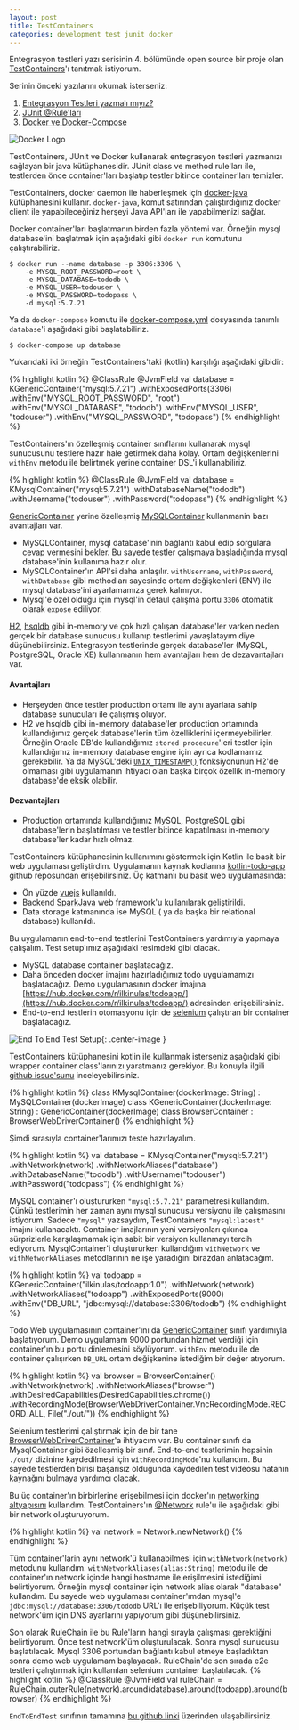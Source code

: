 ```yaml
---
layout: post
title: TestContainers
categories: development test junit docker
---
```

Entegrasyon testleri yazı serisinin 4. bölümünde open source bir proje olan [TestContainers](https://www.testcontainers.org/)'ı tanıtmak istiyorum.

Serinin önceki yazılarını okumak isterseniz:
1. [Entegrasyon Testleri yazmalı mıyız?](/development/test/junit/docker/2018/02/10/entegrasyon-testleri-yazmali-miyiz.html)
2. [JUnit @Rule'ları](/development/test/junit/docker/2018/02/20/Junit-rules.html)
3. [Docker ve Docker-Compose](/development/test/junit/docker/2018/03/11/docker-ve-docker-compose.html)

![Docker Logo](/assets/testcontainers/logo.png)

TestContainers, JUnit ve Docker kullanarak entegrasyon testleri yazmanızı sağlayan bir java kütüphanesidir. JUnit class ve method rule'ları ile, testlerden önce container'ları başlatıp testler bitince container'ları temizler. 

TestContainers, docker daemon ile haberleşmek için [docker-java](https://github.com/docker-java/docker-java) kütüphanesini kullanır. `docker-java`, komut satırından çalıştırdığınız docker client ile yapabileceğiniz herşeyi Java API'ları ile yapabilmenizi sağlar.

Docker container'ları başlatmanın birden fazla yöntemi var. Örneğin mysql database'ini başlatmak için aşağıdaki gibi `docker run` komutunu çalıştırabiliriz.

```
$ docker run --name database -p 3306:3306 \
    -e MYSQL_ROOT_PASSWORD=root \
    -e MYSQL_DATABASE=tododb \
    -e MYSQL_USER=todouser \
    -e MYSQL_PASSWORD=todopass \
    -d mysql:5.7.21
```

Ya da `docker-compose` komutu ile [docker-compose.yml](https://github.com/ilkinulas/kotlin-todo-app/blob/master/docker-compose.yml) dosyasında tanımlı `database`'i  aşağıdaki gibi başlatabiliriz.

```
$ docker-compose up database
```

Yukarıdaki iki örneğin TestContainers'taki (kotlin) karşılığı aşağıdaki gibidir:

{% highlight kotlin %}
@ClassRule @JvmField
val database = KGenericContainer("mysql:5.7.21")
        .withExposedPorts(3306)
        .withEnv("MYSQL_ROOT_PASSWORD", "root")
        .withEnv("MYSQL_DATABASE", "tododb")
        .withEnv("MYSQL_USER", "todouser")
        .withEnv("MYSQL_PASSWORD", "todopass")
{% endhighlight %}

TestContainers'ın özelleşmiş container sınıflarını kullanarak mysql sunucusunu testlere hazır hale getirmek daha kolay. Ortam değişkenlerini `withEnv` metodu ile belirtmek yerine container DSL'i kullanabiliriz.

{% highlight kotlin %}
@ClassRule @JvmField
val database = KMysqlContainer("mysql:5.7.21")
        .withDatabaseName("tododb")
        .withUsername("todouser")
        .withPassword("todopass")
{% endhighlight %}

[GenericContainer](https://github.com/testcontainers/testcontainers-java/blob/master/core/src/main/java/org/testcontainers/containers/GenericContainer.java) yerine özelleşmiş [MySQLContainer](https://github.com/testcontainers/testcontainers-java/blob/master/modules/mysql/src/main/java/org/testcontainers/containers/MySQLContainer.java) kullanmanin bazı avantajları var.

* MySQLContainer, mysql database'inin bağlantı kabul edip sorgulara cevap vermesini bekler. Bu sayede testler çalışmaya başladığında mysql database'inin kullanıma hazır olur.
* MySQLContainer'ın API'si daha anlaşılır. `withUsername`, `withPassword`, `withDatabase` gibi methodları sayesinde ortam değişkenleri (ENV) ile mysql database'ini ayarlamamıza gerek kalmıyor.
* Mysql'e özel olduğu için mysql'in defaul çalışma portu `3306` otomatik olarak `expose` ediliyor.

[H2](http://www.h2database.com/html/main.html), [hsqldb](http://hsqldb.org/) gibi in-memory ve çok hızlı çalışan database'ler varken neden gerçek bir database sunucusu kullanıp testlerimi yavaşlatayım diye düşünebilirsiniz. Entegrasyon testlerinde gerçek database'ler (MySQL, PostgreSQL, Oracle XE) kullanmanın hem avantajları hem de dezavantajları var.

#### Avantajları
* Herşeyden önce testler production ortamı ile aynı ayarlara sahip database sunucuları ile çalışmış oluyor.
* H2 ve hsqldb gibi in-memory database'ler production ortamında kullandığımız gerçek database'lerin tüm özelliklerini içermeyebilirler. Örneğin Oracle DB'de kullandığımız `stored procedure`'leri testler için kullandığımız in-memory database engine için ayrıca kodlamamız gerekebilir. Ya da MySQL'deki [`UNIX_TIMESTAMP()`](https://dev.mysql.com/doc/refman/5.5/en/date-and-time-functions.html#function_unix-timestamp) fonksiyonunun H2'de olmaması gibi uygulamanın ihtiyacı olan başka birçok özellik in-memory database'de eksik olabilir.

#### Dezvantajları
* Production ortamında kullandığımız MySQL, PostgreSQL gibi database'lerin başlatılması ve testler bitince kapatılması in-memory database'ler kadar hızlı olmaz.

TestContainers kütüphanesinin kullanımını göstermek için Kotlin ile basit bir web uygulaması geliştirdim. Uygulamanın kaynak kodlarına [kotlin-todo-app](https://github.com/ilkinulas/kotlin-todo-app) github reposundan erişebilirsiniz. Üç katmanlı bu basit web uygulamasında:

* Ön yüzde [vuejs](https://vuejs.org/) kullanıldı.
* Backend [SparkJava](http://sparkjava.com/) web framework'u kullanılarak geliştirildi.
* Data storage katmanında ise MySQL ( ya da başka bir relational database) kullanıldı.

Bu uygulamanın end-to-end testlerini TestContainers yardımıyla yapmaya çalışalım. Test setup'ımız aşağıdaki resimdeki gibi olacak. 
* MySQL database container başlatacağız.
* Daha önceden docker imajını hazırladığımız todo uygulamamızı başlatacağız. Demo uygulamasının docker imajına [https://hub.docker.com/r/ilkinulas/todoapp/](https://hub.docker.com/r/ilkinulas/todoapp/) adresinden erişebilirsiniz.
* End-to-end testlerin otomasyonu için de [selenium](https://www.seleniumhq.org/) çalıştıran bir container başlatacağız. 

![End To End Test Setup](/assets/testcontainers/endtoendtestsetup.jpg){: .center-image }

TestContainers kütüphanesini kotlin ile kullanmak isterseniz aşağıdaki gibi wrapper container class'larınızı yaratmanız gerekiyor.
Bu konuyla ilgili [github issue'sunu](https://github.com/testcontainers/testcontainers-java/issues/318) inceleyebilirsiniz.

{% highlight kotlin %}
class KMysqlContainer(dockerImage: String) : MySQLContainer<KMysqlContainer>(dockerImage)
class KGenericContainer(dockerImage: String) : GenericContainer<KGenericContainer>(dockerImage)
class BrowserContainer : BrowserWebDriverContainer<BrowserContainer>()
{% endhighlight %}

Şimdi sırasıyla container'larımızı teste hazırlayalım. 

{% highlight kotlin %}
val database = KMysqlContainer("mysql:5.7.21")
        .withNetwork(network)
        .withNetworkAliases("database")
        .withDatabaseName("tododb")
        .withUsername("todouser")
        .withPassword("todopass")
{% endhighlight %}

MySQL container'ı oluştururken `"mysql:5.7.21"` parametresi kullandım. Çünkü testlerimin her zaman aynı mysql sunucusu versiyonu ile çalışmasını istiyorum. Sadece `"mysql"` yazsaydım, TestContainers `"mysql:latest"` imajını kullanacaktı. Container imajlarının yeni versiyonları çıkınca sürprizlerle karşılaşmamak için sabit bir versiyon kullanmayı tercih ediyorum.  MysqlContainer'i oluştururken kullandığım `withNetwork` ve `withNetworkAliases` metodlarının ne işe yaradığını birazdan anlatacağım.

{% highlight kotlin %}
val todoapp = KGenericContainer("ilkinulas/todoapp:1.0")
        .withNetwork(network)
        .withNetworkAliases("todoapp")
        .withExposedPorts(9000)
        .withEnv("DB_URL", "jdbc:mysql://database:3306/tododb")
{% endhighlight %}

Todo Web uygulamasının container'ını da [GenericContainer](https://github.com/testcontainers/testcontainers-java/blob/master/core/src/main/java/org/testcontainers/containers/GenericContainer.java) sınıfı yardımıyla başlatıyorum. Demo uygulamam 9000 portundan hizmet verdiği için container'ın bu portu dinlemesini söylüyorum. `withEnv` metodu ile de container çalışırken `DB_URL` ortam değişkenine istediğim bir değer atıyorum.

{% highlight kotlin %}
val browser = BrowserContainer()
        .withNetwork(network)
        .withNetworkAliases("browser")
        .withDesiredCapabilities(DesiredCapabilities.chrome())
        .withRecordingMode(BrowserWebDriverContainer.VncRecordingMode.RECORD_ALL, File("./out/"))
{% endhighlight %}

Selenium testlerimi çalıştırmak için de bir tane [BrowserWebDriverContainer](https://www.testcontainers.org/usage/webdriver_containers.html)'a ihtiyacım var. Bu container sınıfı da MysqlContainer gibi özelleşmiş bir sınıf. End-to-end testlerimin hepsinin `./out/` dizinine kaydedilmesi için `withRecordingMode`'nu kullandım. Bu sayede testlerden birisi başarısız olduğunda kaydedilen test videosu hatanın kaynağını bulmaya yardımcı olacak.

Bu üç container'ın birbirlerine erişebilmesi için docker'ın [networking altyapısını](https://docs.docker.com/network/network-tutorial-standalone/) kullandım. TestContainers'ın [@Network](https://github.com/testcontainers/testcontainers-java/blob/master/core/src/main/java/org/testcontainers/containers/Network.java) rule'u ile aşağıdaki gibi bir network oluşturuyorum.

{% highlight kotlin %}
val network = Network.newNetwork()
{% endhighlight %}

Tüm container'larin aynı network'ü kullanabilmesi için `withNetwork(network)` metodunu kullandım. `withNetworkAliases(alias:String)` metodu ile de container'ın network içinde hangi hostname ile erişilmesini istediğimi belirtiyorum. Örneğin mysql container için  network alias olarak "database" kullandım. Bu sayede web uygulaması container'ımdan mysql'e `jdbc:mysql://database:3306/tododb` URL'ı ile erişebiliyorum. Küçük test network'üm için DNS ayarlarını yapıyorum gibi düşünebilirsiniz.

Son olarak RuleChain ile bu Rule'ların hangi sırayla çalışması gerektiğini belirtiyorum. Önce test network'üm oluşturulacak. Sonra mysql sunucusu başlatılacak. Mysql 3306 portundan bağlantı kabul etmeye başladıktan sonra demo web uygulamam başlayacak. RuleChain'de son sırada e2e testleri çalıştırmak için kullanılan selenium container başlatılacak.
{% highlight kotlin %}
@ClassRule
@JvmField
val ruleChain = RuleChain.outerRule(network).around(database).around(todoapp).around(browser)
{% endhighlight %}

`EndToEndTest` sınıfının tamamına [bu github linki](https://github.com/ilkinulas/kotlin-todo-app/blob/master/src/test/kotlin/net/ilkinulas/EndToEndTest.kt) üzerinden ulaşabilirsiniz.
